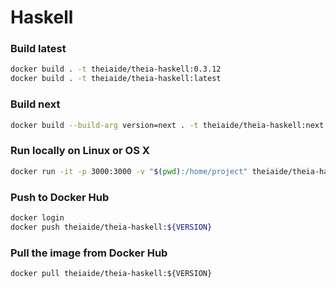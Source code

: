 # Haskell

### Build latest

```bash
docker build . -t theiaide/theia-haskell:0.3.12
docker build . -t theiaide/theia-haskell:latest
```

### Build next

```bash
docker build --build-arg version=next . -t theiaide/theia-haskell:next
```

### Run locally on Linux or OS X

```bash
docker run -it -p 3000:3000 -v "$(pwd):/home/project" theiaide/theia-haskell:latest
```

### Push to Docker Hub

```bash
docker login
docker push theiaide/theia-haskell:${VERSION}
```

### Pull the image from Docker Hub

```
docker pull theiaide/theia-haskell:${VERSION}
```